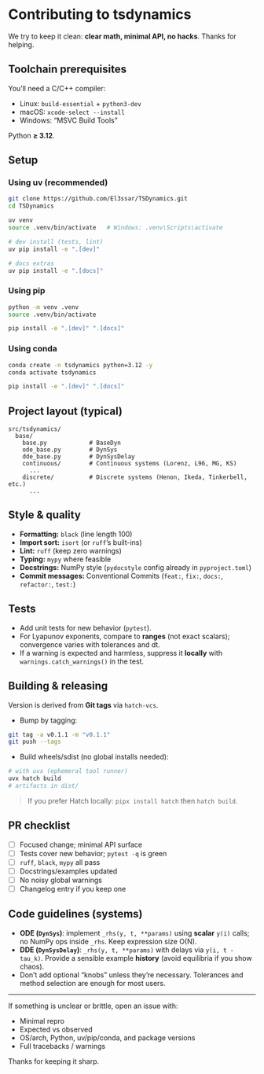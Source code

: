 # Contributing to tsdynamics

We try to keep it clean: **clear math, minimal API, no hacks**. Thanks for helping.

## Toolchain prerequisites

You’ll need a C/C++ compiler:

* Linux: `build-essential` + `python3-dev`
* macOS: `xcode-select --install`
* Windows: “MSVC Build Tools”

Python **≥ 3.12**.

## Setup

### Using uv (recommended)

```bash
git clone https://github.com/El3ssar/TSDynamics.git
cd TSDynamics

uv venv
source .venv/bin/activate   # Windows: .venv\Scripts\activate

# dev install (tests, lint)
uv pip install -e ".[dev]"

# docs extras
uv pip install -e ".[docs]"
```

### Using pip

```bash
python -m venv .venv
source .venv/bin/activate

pip install -e ".[dev]" ".[docs]"
```

### Using conda

```bash
conda create -n tsdynamics python=3.12 -y
conda activate tsdynamics

pip install -e ".[dev]" ".[docs]"
```

## Project layout (typical)

```
src/tsdynamics/
  base/
    base.py            # BaseDyn
    ode_base.py        # DynSys
    dde_base.py        # DynSysDelay
    continuous/        # Continuous systems (Lorenz, L96, MG, KS)
      ...
    discrete/          # Discrete systems (Henon, Ikeda, Tinkerbell, etc.)
      ...
```

## Style & quality

* **Formatting:** `black` (line length 100)
* **Import sort:** `isort` (or `ruff`’s built-ins)
* **Lint:** `ruff` (keep zero warnings)
* **Typing:** `mypy` where feasible
* **Docstrings:** NumPy style (`pydocstyle` config already in `pyproject.toml`)
* **Commit messages:** Conventional Commits (`feat:`, `fix:`, `docs:`, `refactor:`, `test:`)

## Tests

* Add unit tests for new behavior (`pytest`).
* For Lyapunov exponents, compare to **ranges** (not exact scalars); convergence varies with tolerances and dt.
* If a warning is expected and harmless, suppress it **locally** with `warnings.catch_warnings()` in the test.

## Building & releasing

Version is derived from **Git tags** via `hatch-vcs`.

* Bump by tagging:

```bash
git tag -a v0.1.1 -m "v0.1.1"
git push --tags
```

* Build wheels/sdist (no global installs needed):

```bash
# with uvx (ephemeral tool runner)
uvx hatch build
# artifacts in dist/
```

> If you prefer Hatch locally: `pipx install hatch` then `hatch build`.

## PR checklist

* [ ] Focused change; minimal API surface
* [ ] Tests cover new behavior; `pytest -q` is green
* [ ] `ruff`, `black`, `mypy` all pass
* [ ] Docstrings/examples updated
* [ ] No noisy global warnings
* [ ] Changelog entry if you keep one

## Code guidelines (systems)

* **ODE (`DynSys`)**: implement `_rhs(y, t, **params)` using **scalar** `y(i)` calls; no NumPy ops inside `_rhs`. Keep expression size O(N).
* **DDE (`DynSysDelay`)**: `_rhs(y, t, **params)` with delays via `y(i, t - tau_k)`. Provide a sensible example **history** (avoid equilibria if you show chaos).
* Don’t add optional “knobs” unless they’re necessary. Tolerances and method selection are enough for most users.

---

If something is unclear or brittle, open an issue with:

* Minimal repro
* Expected vs observed
* OS/arch, Python, uv/pip/conda, and package versions
* Full tracebacks / warnings

Thanks for keeping it sharp.